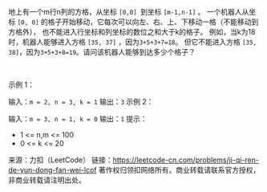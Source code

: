 地上有一个m行n列的方格，从坐标 `[0,0] `到坐标 `[m-1,n-1]` 。
一个机器人从坐标 `[0, 0]` 的格子开始移动，它每次可以向左、右、上、下移动一格（不能移动到方格外），
也不能进入行坐标和列坐标的数位之和大于k的格子。
例如，当k为18时，机器人能够进入方格 `[35, 37]` ，因为`3+5+3+7=18`。
但它不能进入方格 `[35, 38]`，因为`3+5+3+8=19`。请问该机器人能够到达多少个格子？

 

示例 1：

输入：`m = 2, n = 3, k = 1`
输出：`3`
示例 2：

输入：`m = 3, n = 1, k = 0`
输出：`1`
提示：

- 1 <= n,m <= 100
- 0 <= k <= 20

来源：力扣（LeetCode）
链接：https://leetcode-cn.com/problems/ji-qi-ren-de-yun-dong-fan-wei-lcof
著作权归领扣网络所有。商业转载请联系官方授权，非商业转载请注明出处。